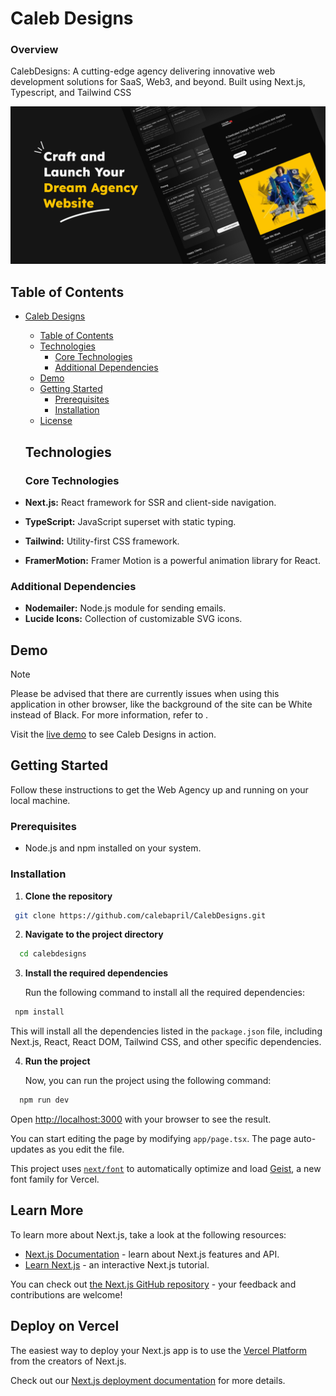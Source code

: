 # Caleb Designs

### Overview
CalebDesigns: A cutting-edge agency delivering innovative web development solutions for SaaS, Web3, and beyond. Built using Next.js, Typescript, and Tailwind CSS

![Caleb Designs Website image](/public/Caleb-Designs-Web-Agency.png)

## Table of Contents

- [Caleb Designs](#calebdesigns)
  - [Table of Contents](#table-of-contents)
  - [Technologies](#technologies)
    - [Core Technologies](#core-technologies)
    - [Additional Dependencies](#additional-dependencies)
  - [Demo](#demo)
  - [Getting Started](#getting-started)
    - [Prerequisites](#prerequisites)
    - [Installation](#installation)
  - [License](#license)

  ## Technologies

  ### Core Technologies

- **Next.js:** React framework for SSR and client-side navigation.
- **TypeScript:** JavaScript superset with static typing.
- **Tailwind:** Utility-first CSS framework.
- **FramerMotion:** Framer Motion is a powerful animation library for React.

### Additional Dependencies

- **Nodemailer:** Node.js module for sending emails.
- **Lucide Icons:** Collection of customizable SVG icons.

## Demo

> [!NOTE]
> Please be advised that there are currently issues when using this application in other browser, like the background of the site can be White instead of Black. For more information, refer to [](https://github.com/aliabb01/invoify/issues/11).

Visit the [live demo](https://calebdesigns.vercel.app/) to see Caleb Designs in action.

## Getting Started

Follow these instructions to get the Web Agency up and running on your local machine.

### Prerequisites

- Node.js and npm installed on your system.

### Installation

1. **Clone the repository**

  ```bash
   git clone https://github.com/calebapril/CalebDesigns.git
   ```

2. **Navigate to the project directory**
  
  ```bash
    cd calebdesigns
  ```
3. **Install the required dependencies**

   Run the following command to install all the required dependencies:

  ```bash
   npm install
  ```

This will install all the dependencies listed in the `package.json` file, including Next.js, React, React DOM, Tailwind CSS, and other specific dependencies.

4. **Run the project**

    Now, you can run the project using the following command:

  ```bash
    npm run dev
  ```

  Open [http://localhost:3000](http://localhost:3000) with your browser to see the result.

You can start editing the page by modifying `app/page.tsx`. The page auto-updates as you edit the file.

This project uses [`next/font`](https://nextjs.org/docs/app/building-your-application/optimizing/fonts) to automatically optimize and load [Geist](https://vercel.com/font), a new font family for Vercel.

## Learn More

To learn more about Next.js, take a look at the following resources:

- [Next.js Documentation](https://nextjs.org/docs) - learn about Next.js features and API.
- [Learn Next.js](https://nextjs.org/learn) - an interactive Next.js tutorial.

You can check out [the Next.js GitHub repository](https://github.com/vercel/next.js) - your feedback and contributions are welcome!

## Deploy on Vercel

The easiest way to deploy your Next.js app is to use the [Vercel Platform](https://vercel.com/new?utm_medium=default-template&filter=next.js&utm_source=create-next-app&utm_campaign=create-next-app-readme) from the creators of Next.js.

Check out our [Next.js deployment documentation](https://nextjs.org/docs/app/building-your-application/deploying) for more details.
